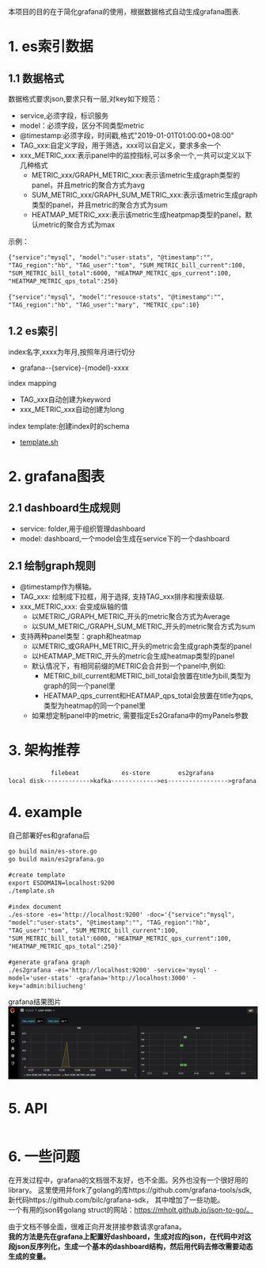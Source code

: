 
本项目的目的在于简化grafana的使用，根据数据格式自动生成grafana图表.

# 1. es索引数据

## 1.1 数据格式
数据格式要求json,要求只有一层,对key如下规范：
- service,必须字段，标识服务
- model：必须字段，区分不同类型metric
- @timestamp:必须字段，时间戳,格式"2019-01-01T01:00:00+08:00"
- TAG_xxx:自定义字段，用于筛选，xxx可以自定义，要求多余一个
- xxx_METRIC_xxx:表示panel中的监控指标,可以多余一个,一共可以定义以下几种格式
   - METRIC_xxx/GRAPH_METRIC_xxx:表示该metric生成graph类型的panel，并且metric的聚合方式为avg
   - SUM_METRIC_xxx/GRAPH_SUM_METRIC_xxx:表示该metric生成graph类型的panel，并且metric的聚合方式为sum
   - HEATMAP_METRIC_xxx:表示该metric生成heatpmap类型的panel，默认metric的聚合方式为max

示例：
```
{"service":"mysql", "model":"user-stats", "@timestamp":"", "TAG_region":"hb", "TAG_user":"tom", "SUM_METRIC_bill_current":100, "SUM_METRIC_bill_total":6000, "HEATMAP_METRIC_qps_current":100, "HEATMAP_METRIC_qps_total":250}

{"service":"mysql", "model":"resouce-stats", "@timestamp":"", "TAG_region":"hb", "TAG_user":"mary", "METRIC_cpu":10}
```
## 1.2 es索引

index名字,xxxx为年月,按照年月进行切分  
- grafana--{service}-{model}-xxxx

index mapping  
- TAG_xxx自动创建为keyword
- xxx_METRIC_xxx自动创建为long

index template:创建index时的schema
- [template.sh](./template.sh)

# 2. grafana图表

## 2.1 dashboard生成规则

- service: folder,用于组织管理dashboard
- model: dashboard,一个model会生成在service下的一个dashboard

## 2.1 绘制graph规则

- @timestamp作为横轴。  
- TAG_xxx: 绘制成下拉框，用于选择, 支持TAG_xxx排序和搜索级联. 
- xxx_METRIC_xxx: 会变成纵轴的值
   - 以METRIC_/GRAPH_METRIC_开头的metric聚合方式为Average
   - 以SUM_METRIC_/GRAPH_SUM_METRIC_开头的metric聚合方式为sum
- 支持两种panel类型：graph和heatmap
   - 以METRIC_或GRAPH_METRIC_开头的metric会生成graph类型的panel
   - 以HEATMAP_METRIC_开头的metric会生成heatmap类型的panel
   - 默认情况下，有相同前缀的METRIC会合并到一个panel中,例如:
      - METRIC_bill_current和METRIC_bill_total会放置在title为bill,类型为graph的同一个panel里
      - HEATMAP_qps_current和HEATMAP_qps_total会放置在title为qps,类型为heatmap的同一个panel里
   - 如果想定制panel中的metric, 需要指定Es2Grafana中的myPanels参数



# 3. 架构推荐
```
            filebeat            es-store        es2grafana
local disk------------->kafka------------->es----------------->grafana
```

# 4. example  

自己部署好es和grafana后  

```
go build main/es-store.go
go build main/es2grafana.go

#create template
export ESDOMAIN=localhost:9200
./template.sh

#index document
./es-store -es='http://localhost:9200' -doc='{"service":"mysql", "model":"user-stats", "@timestamp":"", "TAG_region":"hb", "TAG_user":"tom", "SUM_METRIC_bill_current":100, "SUM_METRIC_bill_total":6000, "HEATMAP_METRIC_qps_current":100, "HEATMAP_METRIC_qps_total":250}' 

#generate grafana graph
./es2grafana -es='http://localhost:9200' -service='mysql' -model='user-stats' -grafana='http://localhost:3000' -key='admin:biliucheng'

```

grafana结果图片  
![example.png](./example.png)


# 5. API  
```

```

# 6. 一些问题

在开发过程中，grafana的文档很不友好，也不全面。另外也没有一个很好用的library。
这里使用并fork了golang的库https://github.com/grafana-tools/sdk, 新代码https://github.com/bilc/grafana-sdk， 其中增加了一些功能。  
一个有用的json转golang struct的网站：https://mholt.github.io/json-to-go/。

由于文档不够全面，很难正向开发拼接参数请求grafana。   
**我的方法是先在grafana上配置好dashboard，生成对应的json，在代码中对这段json反序列化，生成一个基本的dashboard结构，然后用代码去修改需要动态生成的变量。**


